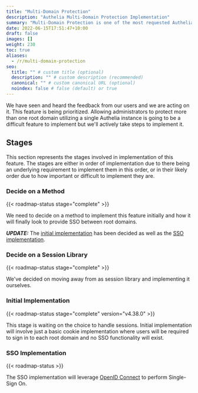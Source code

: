 ```yaml
---
title: "Multi-Domain Protection"
description: "Authelia Multi-Domain Protection Implementation"
summary: "Multi-Domain Protection is one of the most requested Authelia features."
date: 2022-06-15T17:51:47+10:00
draft: false
images: []
weight: 230
toc: true
aliases:
  - /r/multi-domain-protection
seo:
  title: "" # custom title (optional)
  description: "" # custom description (recommended)
  canonical: "" # custom canonical URL (optional)
  noindex: false # false (default) or true
---
```


We have seen and heard the feedback from our users and we are acting on it. This feature is being prioritized. Allowing
administrators to protect more than one root domain utilizing a single Authelia instance is going to be a difficult
feature to implement but we'll actively take steps to implement it.

## Stages

This section represents the stages involved in implementation of this feature. The stages are either in order of
implementation due to there being an underlying requirement to implement them in this order, or in their likely order
due to how important or difficult to implement they are.

### Decide on a Method

{{< roadmap-status stage="complete" >}}

We need to decide on a method to implement this feature initially and how it will finally look to provide SSO between
root domains.

*__UPDATE:__* The [initial implementation](#initial-implementation) has been decided as well as the
[SSO implementation](#sso-implementation).

### Decide on a Session Library

{{< roadmap-status stage="complete" >}}

We've decided on moving away from as session library and implementing it ourselves.

### Initial Implementation

{{< roadmap-status stage="complete" version="v4.38.0" >}}

This stage is waiting on the choice to handle sessions. Initial implementation will involve just a basic cookie
implementation where users will be required to sign in to each root domain and no SSO functionality will exist.

### SSO Implementation

{{< roadmap-status >}}

The SSO implementation will leverage [OpenID Connect](openid-connect.md) to perform Single-Sign On.
